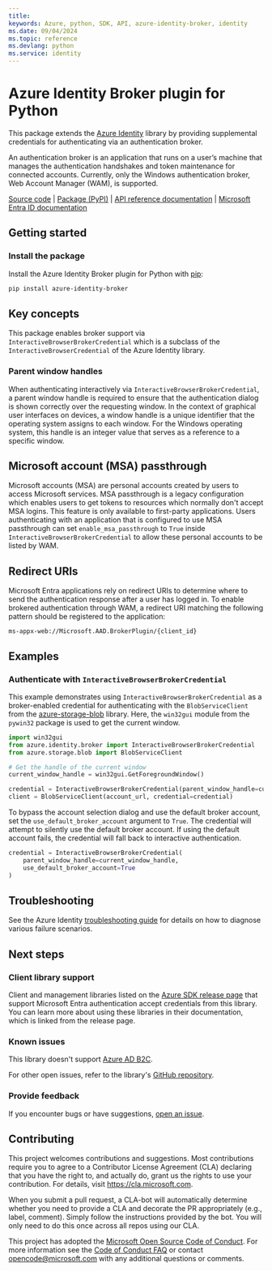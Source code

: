 ```yaml
---
title: 
keywords: Azure, python, SDK, API, azure-identity-broker, identity
ms.date: 09/04/2024
ms.topic: reference
ms.devlang: python
ms.service: identity
---
```



# Azure Identity Broker plugin for Python

This package extends the [Azure Identity][azure_identity] library by providing supplemental credentials for authenticating via an authentication broker.

An authentication broker is an application that runs on a user’s machine that manages the authentication handshakes and token maintenance for connected accounts. Currently, only the Windows authentication broker, Web Account Manager (WAM), is supported.

[Source code][source_code] | [Package (PyPI)][azure_identity_broker] | [API reference documentation][ref_docs] | [Microsoft Entra ID documentation][entra_id]

## Getting started

### Install the package

Install the Azure Identity Broker plugin for Python with [pip][pip]:

```bash
pip install azure-identity-broker
```

## Key concepts

This package enables broker support via `InteractiveBrowserBrokerCredential` which is a subclass of the `InteractiveBrowserCredential` of the Azure Identity library.

### Parent window handles

When authenticating interactively via `InteractiveBrowserBrokerCredential`, a parent window handle is required to ensure that the authentication dialog is shown correctly over the requesting window. In the context of graphical user interfaces on devices, a window handle is a unique identifier that the operating system assigns to each window. For the Windows operating system, this handle is an integer value that serves as a reference to a specific window.

## Microsoft account (MSA) passthrough

Microsoft accounts (MSA) are personal accounts created by users to access Microsoft services. MSA passthrough is a legacy configuration which enables users to get tokens to resources which normally don't accept MSA logins. This feature is only available to first-party applications. Users authenticating with an application that is configured to use MSA passthrough can set `enable_msa_passthrough` to `True` inside `InteractiveBrowserBrokerCredential` to allow these personal accounts to be listed by WAM.

## Redirect URIs

Microsoft Entra applications rely on redirect URIs to determine where to send the authentication response after a user has logged in. To enable brokered authentication through WAM, a redirect URI matching the following pattern should be registered to the application:

```
ms-appx-web://Microsoft.AAD.BrokerPlugin/{client_id}
```

## Examples

### Authenticate with `InteractiveBrowserBrokerCredential`

This example demonstrates using `InteractiveBrowserBrokerCredential` as a broker-enabled credential for authenticating with the `BlobServiceClient` from the [azure-storage-blob][azure_storage_blob] library. Here, the `win32gui` module from the `pywin32` package is used to get the current window.

```python
import win32gui
from azure.identity.broker import InteractiveBrowserBrokerCredential
from azure.storage.blob import BlobServiceClient

# Get the handle of the current window
current_window_handle = win32gui.GetForegroundWindow()

credential = InteractiveBrowserBrokerCredential(parent_window_handle=current_window_handle)
client = BlobServiceClient(account_url, credential=credential)
```

To bypass the account selection dialog and use the default broker account, set the `use_default_broker_account` argument to `True`. The credential will attempt to silently use the default broker account. If using the default account fails, the credential will fall back to interactive authentication.

```python
credential = InteractiveBrowserBrokerCredential(
    parent_window_handle=current_window_handle,
    use_default_broker_account=True
)
```

## Troubleshooting

See the Azure Identity [troubleshooting guide][troubleshooting_guide] for details on how to diagnose various failure scenarios.

## Next steps

### Client library support

Client and management libraries listed on the [Azure SDK release page](https://azure.github.io/azure-sdk/releases/latest/python.html) that support Microsoft Entra authentication accept credentials from this library. You can learn more about using these libraries in their documentation, which is linked from the release page.

### Known issues

This library doesn't support [Azure AD B2C][b2c].

For other open issues, refer to the library's [GitHub repository](https://github.com/Azure/azure-sdk-for-python/issues?q=is%3Aopen+is%3Aissue+label%3AAzure.Identity).

### Provide feedback

If you encounter bugs or have suggestions, [open an issue](https://github.com/Azure/azure-sdk-for-python/issues).

## Contributing

This project welcomes contributions and suggestions.  Most contributions require you to agree to a Contributor License Agreement (CLA) declaring that you have the right to, and actually do, grant us the rights to use your contribution. For details, visit https://cla.microsoft.com.

When you submit a pull request, a CLA-bot will automatically determine whether you need to provide a CLA and decorate the PR appropriately (e.g., label, comment). Simply follow the instructions provided by the bot. You will only need to do this once across all repos using our CLA.

This project has adopted the [Microsoft Open Source Code of Conduct](https://opensource.microsoft.com/codeofconduct/). For more information see the [Code of Conduct FAQ](https://opensource.microsoft.com/codeofconduct/faq/) or contact [opencode@microsoft.com](mailto:opencode@microsoft.com) with any additional questions or comments.

<!-- LINKS -->
[azure_identity]: https://pypi.org/project/azure-identity
[azure_identity_broker]: https://pypi.org/project/azure-identity-broker
[azure_storage_blob]: https://pypi.org/project/azure-storage-blob
[b2c]: https://learn.microsoft.com/azure/active-directory-b2c/overview
[entra_id]: https://learn.microsoft.com/entra/identity/
[pip]: https://pypi.org/project/pip
[ref_docs]: https://azuresdkdocs.blob.core.windows.net/$web/python/azure-identity-broker/latest/index.html
[source_code]: https://github.com/Azure/azure-sdk-for-python/blob/main/sdk/identity/azure-identity-broker
[troubleshooting_guide]: https://github.com/Azure/azure-sdk-for-python/blob/main/sdk/identity/azure-identity/TROUBLESHOOTING.md

